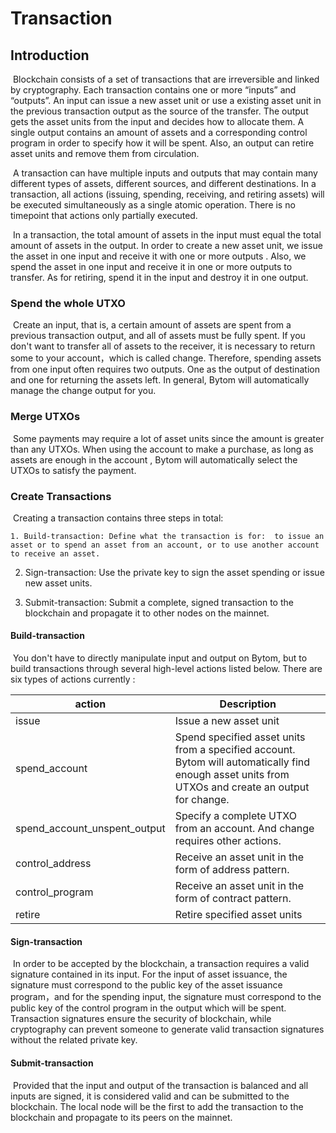 # Transaction

## Introduction 

​	Blockchain consists of a set of transactions that are irreversible and linked by cryptography. Each transaction contains one or more “inputs” and “outputs”. An input can issue a new asset unit or use a existing asset unit in the previous transaction output as the source of the transfer. The output gets the asset units from the input and decides how to allocate them. A single output contains an amount of assets and a corresponding control program in order to specify how it will be spent. Also, an output can retire asset units and remove them from circulation.

​	A transaction can have multiple inputs and outputs that may contain many different types of assets, different sources, and different destinations. In a transaction, all actions (issuing, spending, receiving, and retiring assets) will be executed simultaneously as a single atomic operation. There is no timepoint that actions only partially executed.

​	In a transaction, the total amount of assets in the input must equal the total amount of assets in the output. In order to create a new asset unit, we issue the asset in one input and receive it with one or more outputs . Also, we spend the asset in one input and receive it in one or more outputs to transfer. As for retiring, spend it in the input and destroy it in one output.

### Spend the whole UTXO

​	Create an input, that is, a certain amount of assets are spent from a previous transaction output, and all of assets must be fully spent. If you don't want to transfer all of assets to the receiver, it is necessary to return some to your account，which is called change. Therefore, spending assets from one input often requires two outputs. One as the output of destination and one for returning the assets left. In general, Bytom will automatically manage the change output for you.

### Merge UTXOs

​	Some payments may require a lot of asset units since the amount is greater than any UTXOs. When using the account to make a purchase, as long as assets are enough in the account , Bytom will automatically select the UTXOs to satisfy the payment.



### Create Transactions

​	Creating a transaction contains three steps in total:

 	1. Build-transaction: Define what the transaction is for:  to issue an asset or to spend an asset from an account, or to use another account to receive an asset.

2. Sign-transaction: Use the private key to sign the asset spending or issue new asset units.

3. Submit-transaction: Submit a complete, signed transaction to the blockchain and propagate it to other nodes on the mainnet. 

#### Build-transaction

​	You don't have to directly manipulate input and output on Bytom, but to build transactions through several high-level actions listed below. There are six types of actions currently :

| action                       | Description                                                  |
| ---------------------------- | ------------------------------------------------------------ |
| issue                        | Issue a new asset unit                                       |
| spend_account                | Spend specified asset units from a specified account. Bytom will automatically find enough asset units from UTXOs and create an output for change. |
| spend_account_unspent_output | Specify a complete UTXO from an account. And change requires other actions. |
| control_address              | Receive an asset unit in the form of address pattern.        |
| control_program              | Receive an asset unit in the form of contract pattern.       |
| retire                       | Retire specified asset units                                 |

#### Sign-transaction

​	In order to be accepted by the blockchain, a transaction requires a valid signature contained in its input. For the input of asset issuance, the signature must correspond to the public key of the asset issuance program，and for the spending input, the signature must correspond to the public key of the control program in the output which will be spent. Transaction signatures ensure the security of blockchain, while cryptography can prevent someone to generate valid transaction signatures without the related private key.

#### Submit-transaction

​	Provided that the input and output of the transaction is balanced and all inputs are signed, it is considered valid and can be submitted to the blockchain. The local node will be the first to add the transaction to the blockchain and propagate to its peers on the mainnet. 